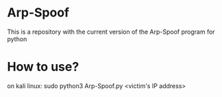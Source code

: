 # Arp-Spoof
This is a repository with the current version of the Arp-Spoof program for python
# How to use?
on kali linux:
sudo python3 Arp-Spoof.py <victim's IP address> <router ip address>
